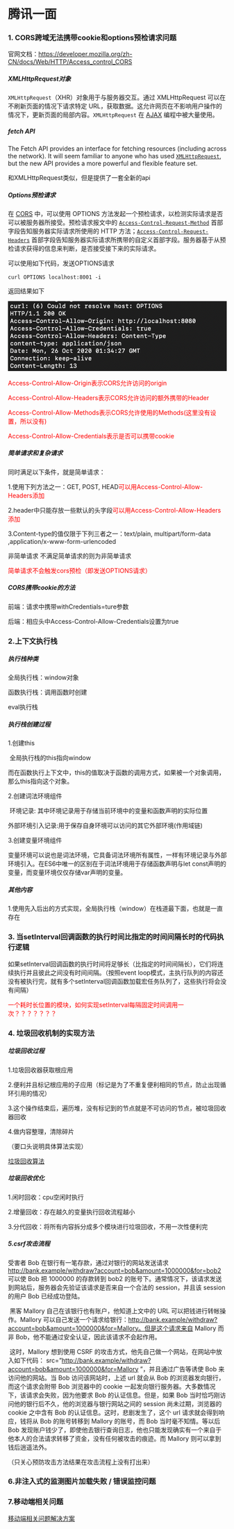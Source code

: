 # 腾讯一面

### 1. CORS跨域无法携带cookie和options预检请求问题

官网文档：https://developer.mozilla.org/zh-CN/docs/Web/HTTP/Access_control_CORS

##### XMLHttpRequest对象

`XMLHttpRequest`（XHR）对象用于与服务器交互。通过 XMLHttpRequest 可以在不刷新页面的情况下请求特定 URL，获取数据。这允许网页在不影响用户操作的情况下，更新页面的局部内容。`XMLHttpRequest` 在 [AJAX](https://developer.mozilla.org/zh-CN/docs/Glossary/AJAX) 编程中被大量使用。

##### fetch API

The Fetch API provides an interface for fetching resources (including across the network). It will seem familiar to anyone who has used [`XMLHttpRequest`](https://developer.mozilla.org/en-US/docs/Web/API/XMLHttpRequest), but the new API provides a more powerful and flexible feature set.

和XMLHttpRequest类似，但是提供了一套全新的api

##### Options预检请求

在 [CORS](https://developer.mozilla.org/zh-CN/docs/Web/HTTP/Access_control_CORS) 中，可以使用 OPTIONS 方法发起一个预检请求，以检测实际请求是否可以被服务器所接受。预检请求报文中的 [`Access-Control-Request-Method`](https://developer.mozilla.org/zh-CN/docs/Web/HTTP/Headers/Access-Control-Request-Method) 首部字段告知服务器实际请求所使用的 HTTP 方法；[`Access-Control-Request-Headers`](https://developer.mozilla.org/zh-CN/docs/Web/HTTP/Headers/Access-Control-Request-Headers) 首部字段告知服务器实际请求所携带的自定义首部字段。服务器基于从预检请求获得的信息来判断，是否接受接下来的实际请求。

可以使用如下代码，发送OPTIONS请求

```
curl OPTIONS localhost:8001 -i
```

返回结果如下

![](./images/1.png)

<font color='red'>Access-Control-Allow-Origin表示CORS允许访问的origin</font>

<font color='red'>Access-Control-Allow-Headers表示CORS允许访问的额外携带的Header</font>

<font color='red'>Access-Control-Allow-Methods表示CORS允许使用的Methods(这里没有设置，所以没有)</font>

<font color='red'>Access-Control-Allow-Credentials表示是否可以携带cookie</font>

##### 简单请求和复杂请求

同时满足以下条件，就是简单请求：

1.使用下列方法之一：GET, POST, HEAD<font color='red'>可以用Access-Control-Allow-Headers添加</font>

2.header中只能存放一些默认的头字段<font color='red'>可以用Access-Control-Allow-Headers添加</font>

3.Content-type的值仅限于下列三者之一：text/plain, multipart/form-data ,application/x-www-form-urlencoded

非简单请求
不满足简单请求的则为非简单请求

<font color='red'>简单请求不会触发cors预检（即发送OPTIONS请求）</font>

##### CORS携带cookie的方法

前端：请求中携带withCredentials=ture参数

后端：相应头中Access-Control-Allow-Credentials设置为true



### 2.上下文执行栈

##### 执行栈种类

全局执行栈：window对象

函数执行栈：调用函数时创建

eval执行栈

##### 执行栈创建过程

1.创建this

​	全局执行栈的this指向window

​	而在函数执行上下文中，this的值取决于函数的调用方式，如果被一个对象调用，那么this指向这个对象。

2.创建词法环境组件

​	环境记录: 其中环境记录用于存储当前环境中的变量和函数声明的实际位置

​	外部环境引入记录:用于保存自身环境可以访问的其它外部环境(作用域链)

3.创建变量环境组件

变量环境可以说也是词法环境，它具备词法环境所有属性，一样有环境记录与外部环境引入。在ES6中唯一的区别在于词法环境用于存储函数声明与let const声明的变量，而变量环境仅仅存储var声明的变量。

##### 其他内容

1.使用先入后出的方式实现，全局执行栈（window）在栈道最下面，也就是一直存在



### 3.  当setInterval回调函数的执行时间比指定的时间间隔长时的代码执行逻辑

如果setInterval回调函数的执行时间将足够长（比指定的时间间隔长），它们将连续执行并且彼此之间没有时间间隔。（按照event loop模式，主执行队列的内容还没有被执行完，就有多个setInterval回调函数加载宏任务队列了，这些执行将会没有间隔）

<font color='red'>一个耗时长位置的模块，如何实现setInterval每隔固定时间调用一次？？？？？？？</font>

### 4. 垃圾回收机制的实现方法

##### 垃圾回收过程

1.垃圾回收器获取根应用

2.便利并且标记根应用的子应用（标记是为了不重复便利相同的节点，防止出现循环引用的情况）

3.这个操作结束后，遍历堆，没有标记到的节点就是不可访问的节点，被垃圾回收器回收

4.做内容整理，清除碎片

（要口头说明具体算法实现）

[垃圾回收算法]( https://www.jianshu.com/p/a8a04fd00c3c)

##### 垃圾回收优化

1.闲时回收：cpu空闲时执行

2.增量回收：存在越久的变量执行回收流程越小

3.分代回收：将所有内容拆分成多个模块进行垃圾回收，不用一次性便利完



##### 5.csrf攻击流程

受害者 Bob 在银行有一笔存款，通过对银行的网站发送请求 http://bank.example/withdraw?account=bob&amount=1000000&for=bob2 可以使 Bob 把 1000000 的存款转到 bob2 的账号下。通常情况下，该请求发送到网站后，服务器会先验证该请求是否来自一个合法的 session，并且该 session 的用户 Bob 已经成功登陆。

​    黑客 Mallory 自己在该银行也有账户，他知道上文中的 URL 可以把钱进行转帐操作。Mallory 可以自己发送一个请求给银行：http://bank.example/withdraw?account=bob&amount=1000000&for=Mallory。但是这个请求来自 Mallory 而非 Bob，他不能通过安全认证，因此该请求不会起作用。

​    这时，Mallory 想到使用 CSRF 的攻击方式，他先自己做一个网站，在网站中放入如下代码： src=”http://bank.example/withdraw?account=bob&amount=1000000&for=Mallory ”，并且通过广告等诱使 Bob 来访问他的网站。当 Bob 访问该网站时，上述 url 就会从 Bob 的浏览器发向银行，而这个请求会附带 Bob 浏览器中的 cookie 一起发向银行服务器。大多数情况下，该请求会失败，因为他要求 Bob 的认证信息。但是，如果 Bob 当时恰巧刚访问他的银行后不久，他的浏览器与银行网站之间的 session 尚未过期，浏览器的 cookie 之中含有 Bob 的认证信息。这时，悲剧发生了，这个 url 请求就会得到响应，钱将从 Bob 的账号转移到 Mallory 的账号，而 Bob 当时毫不知情。等以后 Bob 发现账户钱少了，即使他去银行查询日志，他也只能发现确实有一个来自于他本人的合法请求转移了资金，没有任何被攻击的痕迹。而 Mallory 则可以拿到钱后逍遥法外。 

（只关心预防攻击方法结果在攻击流程上没有打出来）



### 6.非注入式的监测图片加载失败 / 错误监控问题

### 7.移动端相关问题

[移动端相关问题解决方案](https://github.com/suoyuesmile/suo-blog/blob/master/articals/h5/0003.md)

